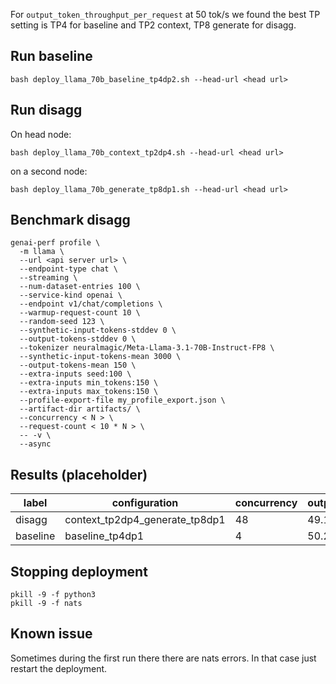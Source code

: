 

For `output_token_throughput_per_request` at 50 tok/s we found the best TP setting is TP4 for baseline and TP2 context, TP8 generate for disagg.

## Run baseline

```
bash deploy_llama_70b_baseline_tp4dp2.sh --head-url <head url>
```

## Run disagg

On head node:
```
bash deploy_llama_70b_context_tp2dp4.sh --head-url <head url>
```

on a second node:
```
bash deploy_llama_70b_generate_tp8dp1.sh --head-url <head url>
```


## Benchmark disagg

```
genai-perf profile \
  -m llama \
  --url <api server url> \
  --endpoint-type chat \
  --streaming \
  --num-dataset-entries 100 \
  --service-kind openai \
  --endpoint v1/chat/completions \
  --warmup-request-count 10 \
  --random-seed 123 \
  --synthetic-input-tokens-stddev 0 \
  --output-tokens-stddev 0 \
  --tokenizer neuralmagic/Meta-Llama-3.1-70B-Instruct-FP8 \
  --synthetic-input-tokens-mean 3000 \
  --output-tokens-mean 150 \
  --extra-inputs seed:100 \
  --extra-inputs min_tokens:150 \
  --extra-inputs max_tokens:150 \
  --profile-export-file my_profile_export.json \
  --artifact-dir artifacts/ \
  --concurrency < N > \
  --request-count < 10 * N > \
  -- -v \
  --async
```

## Results (placeholder)

| label    | configuration                  | concurrency | output_token_throughput_per_request | output_token_throughput_per_gpu | time_to_first_token | inter_token_latency |
|----------|--------------------------------|-------------|-------------------------------------|---------------------------------|---------------------|---------------------|
| disagg   | context_tp2dp4_generate_tp8dp1 |          48 |                    49.18197330348195      |        136.55798331              |       1157.4852116520833    |       15.935926391666667  |  
| baseline | baseline_tp4dp1                |           4 |                         50.27116554062172 |                     50.26445983 |         709.2506074249999 |         15.265875249999999 |



## Stopping deployment

```
pkill -9 -f python3
pkill -9 -f nats
```


## Known issue

Sometimes during the first run there there are nats errors. In that case just restart the deployment.